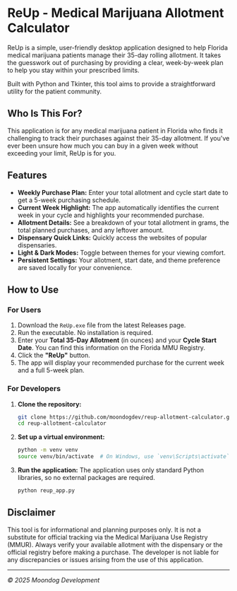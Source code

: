 # ReUp - Medical Marijuana Allotment Calculator

ReUp is a simple, user-friendly desktop application designed to help Florida medical marijuana patients manage their 35-day rolling allotment. It takes the guesswork out of purchasing by providing a clear, week-by-week plan to help you stay within your prescribed limits.

Built with Python and Tkinter, this tool aims to provide a straightforward utility for the patient community.

## Who Is This For?

This application is for any medical marijuana patient in Florida who finds it challenging to track their purchases against their 35-day allotment. If you've ever been unsure how much you can buy in a given week without exceeding your limit, ReUp is for you.

## Features

- **Weekly Purchase Plan:** Enter your total allotment and cycle start date to get a 5-week purchasing schedule.
- **Current Week Highlight:** The app automatically identifies the current week in your cycle and highlights your recommended purchase.
- **Allotment Details:** See a breakdown of your total allotment in grams, the total planned purchases, and any leftover amount.
- **Dispensary Quick Links:** Quickly access the websites of popular dispensaries.
- **Light & Dark Modes:** Toggle between themes for your viewing comfort.
- **Persistent Settings:** Your allotment, start date, and theme preference are saved locally for your convenience.

## How to Use

### For Users

1.  Download the `ReUp.exe` file from the latest Releases page.
2.  Run the executable. No installation is required.
3.  Enter your **Total 35-Day Allotment** (in ounces) and your **Cycle Start Date**. You can find this information on the Florida MMU Registry.
4.  Click the **"ReUp"** button.
5.  The app will display your recommended purchase for the current week and a full 5-week plan.

### For Developers

1.  **Clone the repository:**
    ```bash
    git clone https://github.com/moondogdev/reup-allotment-calculator.git
    cd reup-allotment-calculator
    ```

2.  **Set up a virtual environment:**
    ```bash
    python -m venv venv
    source venv/bin/activate  # On Windows, use `venv\Scripts\activate`
    ```

3.  **Run the application:**
    The application uses only standard Python libraries, so no external packages are required.
    ```bash
    python reup_app.py
    ```

## Disclaimer

This tool is for informational and planning purposes only. It is not a substitute for official tracking via the Medical Marijuana Use Registry (MMUR). Always verify your available allotment with the dispensary or the official registry before making a purchase. The developer is not liable for any discrepancies or issues arising from the use of this application.

---

*© 2025 Moondog Development*